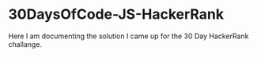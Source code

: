 # 30DaysOfCode-JS-HackerRank
Here I am documenting the solution I came up for the 30 Day HackerRank challange. 
